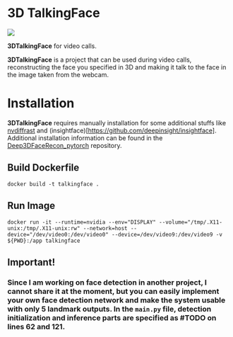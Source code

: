 # 3D TalkingFace

![](https://github.com/CengizhanYurdakul/3DTalkingFace/tree/master/assets/vis.gif)

**3DTalkingFace** for video calls.

**3DTalkingFace** is a project that can be used during video calls, reconstructing the face you specified in 3D and making it talk to the face in the image taken from the webcam.

# Installation
**3DTalkingFace** requires manually installation for some additional stuffs like [nvdiffrast](https://nvlabs.github.io/nvdiffrast/) and (insightface)[https://github.com/deepinsight/insightface]. Additional installation information can be found in the [Deep3DFaceRecon_pytorch](https://github.com/sicxu/Deep3DFaceRecon_pytorch) repository.


## Build Dockerfile
```
docker build -t talkingface .
```

## Run Image
```
docker run -it --runtime=nvidia --env="DISPLAY" --volume="/tmp/.X11-unix:/tmp/.X11-unix:rw" --network=host --device="/dev/video0:/dev/video0" --device=/dev/video9:/dev/video9 -v ${PWD}:/app talkingface
```

## Important!
### **Since I am working on face detection in another project, I cannot share it at the moment, but you can easily implement your own face detection network and make the system usable with only 5 landmark outputs. In the `main.py` file, detection initialization and inference parts are specified as #TODO on lines 62 and 121.**